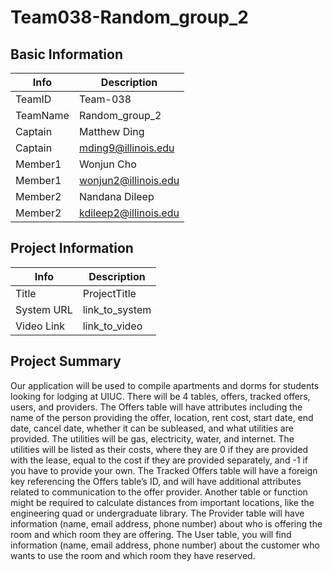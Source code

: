 # Team038-Random_group_2

## Basic Information

|   Info      |        Description     |
| ----------- | ---------------------- |
| TeamID      |         Team-038       |
| TeamName    |     Random_group_2     |
| Captain     |      Matthew Ding      |
| Captain     |  mding9@illinois.edu   |
| Member1     |       Wonjun Cho       |
| Member1     |  wonjun2@illinois.edu  |
| Member2     |     Nandana Dileep     |
| Member2     | kdileep2@illinois.edu  |

## Project Information

|   Info      |        Description     |
| ----------- | ---------------------- |
|  Title      |       ProjectTitle     |
| System URL  |      link_to_system    |
| Video Link  |      link_to_video     |

## Project Summary
  Our application will be used to compile apartments and dorms for students looking for lodging at UIUC. There will be 4 tables, offers, tracked offers, users, and providers. The Offers table will have attributes including the name of the person providing the offer, location, rent cost, start date, end date, cancel date, whether it can be subleased, and what utilities are provided. The utilities will be gas, electricity, water, and internet. The utilities will be listed as their costs, where they are 0 if they are provided with the lease, equal to the cost if they are provided separately, and -1 if you have to provide your own. The Tracked Offers table will have a foreign key referencing the Offers table’s ID, and will have additional attributes related to communication to the offer provider.
Another table or function might be required to calculate distances from important locations, like the engineering quad or undergraduate library.
The Provider table will have information (name, email address, phone number) about who is offering the room and which room they are offering. 
The User table, you will find information (name, email address, phone number)  about the customer who wants to use the room and which room they have reserved.

